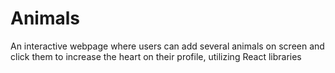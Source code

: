 # Animals
An interactive webpage where users can add several animals on screen and click them to increase the heart on their profile, utilizing React libraries
